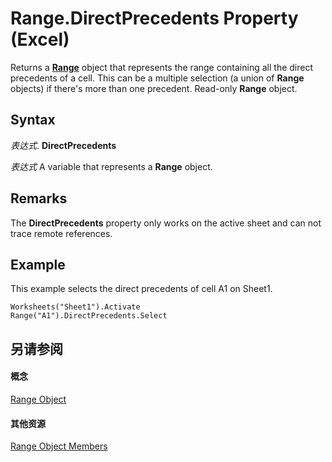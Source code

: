 
# Range.DirectPrecedents Property (Excel)

Returns a  **[Range](b8207778-0dcc-4570-1234-f130532cc8cd.md)** object that represents the range containing all the direct precedents of a cell. This can be a multiple selection (a union of **Range** objects) if there's more than one precedent. Read-only **Range** object.


## Syntax

 _表达式_. **DirectPrecedents**

 _表达式_ A variable that represents a **Range** object.


## Remarks

The  **DirectPrecedents** property only works on the active sheet and can not trace remote references.


## Example

This example selects the direct precedents of cell A1 on Sheet1.


```
Worksheets("Sheet1").Activate 
Range("A1").DirectPrecedents.Select
```


## 另请参阅


#### 概念


[Range Object](b8207778-0dcc-4570-1234-f130532cc8cd.md)
#### 其他资源


[Range Object Members](http://msdn.microsoft.com/library/4336bf81-1e63-7e44-1792-baf366a027a7%28Office.15%29.aspx)